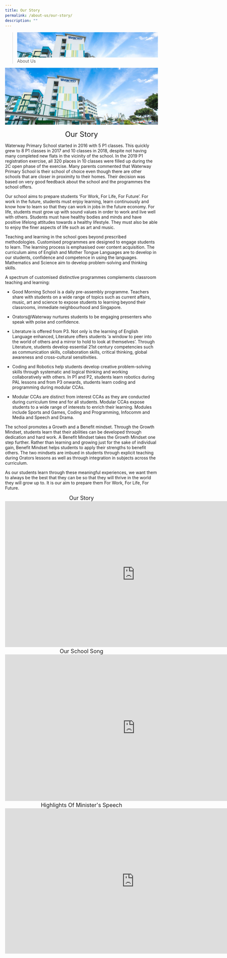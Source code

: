 ```yaml
---
title: Our Story
permalink: /about-us/our-story/
description: ""
---
```

> ![](/images/about-us_02.jpg)
> About Us 


![](/images/About%20Us/School.jpg)

<center><font size=5>Our Story</font> </center>

Waterway Primary School started in 2016 with 5 P1 classes. This quickly grew to 8 P1 classes in 2017 and 10 classes in 2018, despite not having many completed new flats in the vicinity of the school. In the 2019 P1 registration exercise, all 320 places in 10 classes were filled up during the 2C open phase of the exercise. Many parents commented that Waterway Primary School is their school of choice even though there are other schools that are closer in proximity to their homes. Their decision was based on very good feedback about the school and the programmes the school offers.  
  
Our school aims to prepare students ‘For Work, For Life, For Future’. For work in the future, students must enjoy learning, learn continuously and know how to learn so that they can work in jobs in the future economy. For life, students must grow up with sound values in order to work and live well with others. Students must have healthy bodies and minds and have positive lifelong attitudes towards a healthy lifestyle. They must also be able to enjoy the finer aspects of life such as art and music.  
  
Teaching and learning in the school goes beyond prescribed methodologies. Customised programmes are designed to engage students to learn. The learning process is emphasised over content acquisition. The curriculum aims of English and Mother Tongue Languages are to develop in our students, confidence and competence in using the languages. Mathematics and Science aim to develop problem-solving and thinking skills.  
  
A spectrum of customised distinctive programmes complements classroom teaching and learning:  
  
*   Good Morning School is a daily pre-assembly programme. Teachers share with students on a wide range of topics such as current affairs, music, art and science to expose students to learning beyond their classrooms, immediate neighbourhood and Singapore.  
      
    
*   Orators@Waterway nurtures students to be engaging presenters who speak with poise and confidence.  
      
    
*   Literature is offered from P3. Not only is the learning of English Language enhanced, Literature offers students ‘a window to peer into the world of others and a mirror to hold to look at themselves’. Through Literature, students develop essential 21st century competencies such as communication skills, collaboration skills, critical thinking, global awareness and cross-cultural sensitivities.  
      
    
*   Coding and Robotics help students develop creative problem-solving skills through systematic and logical thinking and working collaboratively with others. In P1 and P2, students learn robotics during PAL lessons and from P3 onwards, students learn coding and programming during modular CCAs.  
      
    
*   Modular CCAs are distinct from interest CCAs as they are conducted during curriculum time and for all students. Modular CCAs expose students to a wide range of interests to enrich their learning. Modules include Sports and Games, Coding and Programming, Infocomm and Media and Speech and Drama.

  
The school promotes a Growth and a Benefit mindset. Through the Growth Mindset, students learn that their abilities can be developed through dedication and hard work. A Benefit Mindset takes the Growth Mindset one step further. Rather than learning and growing just for the sake of individual gain, Benefit Mindset helps students to apply their strengths to benefit others. The two mindsets are imbued in students through explicit teaching during Orators lessons as well as through integration in subjects across the curriculum.  
  
As our students learn through these meaningful experiences, we want them to always be the best that they can be so that they will thrive in the world they will grow up to. It is our aim to prepare them For Work, For Life, For Future. 

  

<center> <font size=4>Our Story</font> </center>

<iframe width="854" height="480" src="https://www.youtube.com/embed/EdsJxvFwOLs" title="Waterway Primary School Official Opening Video" frameborder="0" allow="accelerometer; autoplay; clipboard-write; encrypted-media; gyroscope; picture-in-picture" allowfullscreen></iframe>

<center> <font size=4>Our School Song</font> </center>

<iframe width="856" height="482" src="https://www.youtube.com/embed/mIBFremLkmM" title="Our School Song" frameborder="0" allow="accelerometer; autoplay; clipboard-write; encrypted-media; gyroscope; picture-in-picture" allowfullscreen></iframe>

<center> <font size=4>Highlights Of Minister's Speech</font> </center>

<iframe width="850" height="478" src="https://www.youtube.com/embed/Wi5ktkQiVBY" title="Highlights of Minister's Speech during Official Opening" frameborder="0" allow="accelerometer; autoplay; clipboard-write; encrypted-media; gyroscope; picture-in-picture" allowfullscreen></iframe>